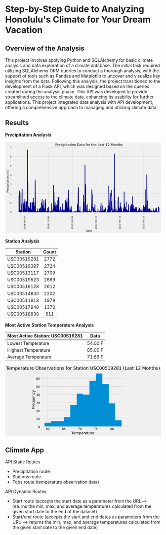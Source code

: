 # Step-by-Step Guide to Analyzing Honolulu's Climate for Your Dream Vacation

## Overview of the Analysis

This project involves applying Python and SQLAlchemy for basic climate analysis and data exploration of a climate database. The initial task required utilizing SQLAlchemy ORM queries to conduct a thorough analysis, with the support of tools such as Pandas and Matplotlib to uncover and visualize key insights from the data. Following this analysis, the project transitioned to the development of a Flask API, which was designed based on the queries created during the analysis phase. This API was developed to provide streamlined access to the climate data, enhancing its usability for further applications. This project integrated data analysis with API development, offering a comprehensive approach to managing and utilizing climate data.

## Results

**Precipitation Analysis**

![Precipitation Graph](SurfsUp/Images/Precipitatoin_Data.png)

**Station Analysis**

| Station | Count |
| ------------- |:-------------:|
| USC00519281 | 2772 | 
| USC00519397 | 2724 | 
| USC00513117 | 2709 | 
| USC00519523 | 2669 | 
| USC00516128 | 2612 | 
| USC00514830 | 2202 | 
| USC00511918 | 1979 |  
| USC00517948 | 1372 | 
| USC00518838 | 511 | 

**Most Active Station Temperature Analysis**

| Most Active Station: USC00519281 | Data |  
| ------------- |:-------------:|
| Lowest Temperature | 54.00 F |
| Highest Temperature | 85.00 F|
| Average Temperature | 71.66 F |

![tobs Graph](SurfsUp/Images/tobs.png)
 
 ## Climate App 

API Static Routes
* Precipitation route
* Stations route
* Tobs route (temperature observation data)
  
API Dynamic Routes
* Start route (accepts the start date as a parameter from the URL--> returns the min, max, and average temperatures calculated from the given start date to the end of the dataset)
* Start/end route (accepts the start and end dates as parameters from the URL --> returns the min, max, and average temperatures calculated from the given start date to the given end date)
